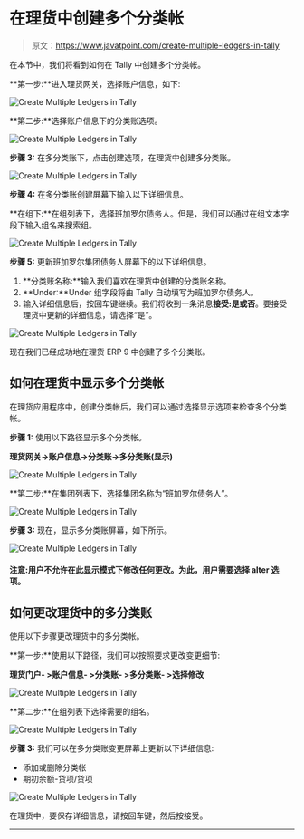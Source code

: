 # 在理货中创建多个分类帐

> 原文：<https://www.javatpoint.com/create-multiple-ledgers-in-tally>

在本节中，我们将看到如何在 Tally 中创建多个分类帐。

**第一步:**进入理货网关，选择账户信息，如下:

![Create Multiple Ledgers in Tally](img/33c8a4880c118c21631afc690c4067cf.png)

**第二步:**选择账户信息下的分类账选项。

![Create Multiple Ledgers in Tally](img/ba053deafadeebe4bb1971856e647cb6.png)

**步骤 3:** 在多分类账下，点击创建选项，在理货中创建多分类账。

![Create Multiple Ledgers in Tally](img/2b7be769a17e0530f6a39d70252fde09.png)

**步骤 4:** 在多分类账创建屏幕下输入以下详细信息。

**在组下:**在组列表下，选择班加罗尔债务人。但是，我们可以通过在组文本字段下输入组名来搜索组。

![Create Multiple Ledgers in Tally](img/c92ed71a53bc3cc2e17239011754bfd4.png)

**步骤 5:** 更新班加罗尔集团债务人屏幕下的以下详细信息。

1.  **分类账名称:**输入我们喜欢在理货中创建的分类账名称。
2.  **Under:**Under 组字段将由 Tally 自动填写为班加罗尔债务人。
3.  输入详细信息后，按回车键继续。我们将收到一条消息**接受:是或否**。要接受理货中更新的详细信息，请选择“是”。

![Create Multiple Ledgers in Tally](img/7333dd08440d03eee6b9503ce143aa30.png)

现在我们已经成功地在理货 ERP 9 中创建了多个分类账。

## 如何在理货中显示多个分类帐

在理货应用程序中，创建分类帐后，我们可以通过选择显示选项来检查多个分类帐。

**步骤 1:** 使用以下路径显示多个分类帐。

**理货网关→账户信息→分类账→多分类账(显示)**

![Create Multiple Ledgers in Tally](img/dff84f3025c33cd08446d0203b9c5fc9.png)

**第二步:**在集团列表下，选择集团名称为“班加罗尔债务人”。

![Create Multiple Ledgers in Tally](img/400e6d21f9a04b68982e7af93958b2a5.png)

**步骤 3:** 现在，显示多分类账屏幕，如下所示。

![Create Multiple Ledgers in Tally](img/5427e3de5e1be1a91216e485e524a524.png)

#### 注意:用户不允许在此显示模式下修改任何更改。为此，用户需要选择 alter 选项。

## 如何更改理货中的多分类账

使用以下步骤更改理货中的多分类帐。

**第一步:**使用以下路径，我们可以按照要求更改变更细节:

**理货门户- >账户信息- >分类账- >多分类账- >选择修改**

![Create Multiple Ledgers in Tally](img/064b813552fc92833d1ee668df1390b5.png)

**第二步:**在组列表下选择需要的组名。

![Create Multiple Ledgers in Tally](img/c9a399da10609fd58848bc1d9eb5f3f3.png)

**步骤 3:** 我们可以在多分类账变更屏幕上更新以下详细信息:

*   添加或删除分类帐
*   期初余额-贷项/贷项

![Create Multiple Ledgers in Tally](img/7ebd7acb45a5cf8e8acae0968da4f5a4.png)

在理货中，要保存详细信息，请按回车键，然后按接受。

* * *